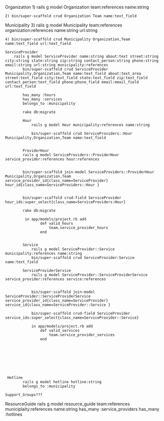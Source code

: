 

Organization
    1) rails g model Organization team:references name:string

    2) bin/super-scaffold crud Organization Team name:text_field 


Municipality
    3) rails g model Municipality team:references organization:references name:string url:string

    4) bin/super-scaffold crud Municipality Organization,Team name:text_field url:text_field

    ServiceProvider 
        rails g model ServiceProvider name:string about:text street:string city:string state:string zip:string contact_person:string phone:string email:string url:string municipality:references
            bin/super-scaffold crud ServiceProvider Municipality,Organization,Team name:text_field about:text_area street:text_field city:text_field state:text_field zip:text_field contact_person:text_field phone:phone_field email:email_field url:text_field
            
            has_many :hours
            has_many :services
            belongs_to :municipality

            rake db:migrate
       
            Hour
                rails g model Hour municipality:references name:string

                bin/super-scaffold crud ServiceProviders::Hour Municipality,Organization,Team name:text_field 
    

            ProviderHour
            rails g model ServiceProviders::ProviderHour service_provider:references hour:references 


            bin/super-scaffold join-model ServiceProviders::ProviderHour Municipality,Organization,Team service_provider_id{class_name=ServiceProvider} hour_id{class_name=ServiceProviders::Hour }


            bin/super-scaffold crud-field ServiceProvider hour_ids:super_select{class_name=ServiceProviders:Hour} 

            rake db:migrate

             in app/models/project.rb add
                    def valid_hours
                        team.service_provider_hours
                    end

            
            Service
                rails g model ServiceProvider::Service municipality:references name:string
                bin/super-scaffold crud ServiceProvider:Service name:text_field
            
            ServiceProviderService
                rails g model ServiceProvider::ServiceProviderService service_provider:references service:references
            

                bin/super-scaffold join-model ServiceProvider::ServiceProviderService service_provider_id{class_name=ServiceProvider} service_id{class_name=ServiceProvider::Service }

                bin/super-scaffold crud-field ServiceProvider service_ids:super_select{class_name=ServiceProvider::Service}

                in app/models/project.rb add
                    def valid_services
                        team.service_provider_services
                    end








     Hotline
            rails g model hotline hotline:string
            belongs_to :municipality
    
    Support_Groups???


ResourceGuide
    rails g model resource_guide team:references  municiplaity:references name:string
        has_many :service_providers
        has_many :hotlines